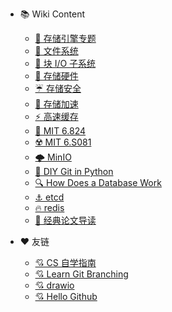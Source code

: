 
* 📚  Wiki Content 

    * [🚀 存储引擎专题](posts/存储引擎/Content.md)
    * [📁 文件系统](posts/文件系统/Content.md)
    * [🧱 块 I/O 子系统](posts/块IO子系统/Content.md)
    * [💾 存储硬件](posts/存储硬件/Content.md)
    * [☔ 存储安全](posts/存储安全/Content.md)
    * [🚀 存储加速](posts/存储加速/Content.md)
    * [⚡ 高速缓存](posts/高速缓存/Content.md)
    * [🎯 MIT 6.824](posts/MIT6.824/Content.md)
    * [☢️ MIT 6.S081](posts/MIT6.S081/Content.md)
    * [🌩️ MinIO](posts/MinIO/Content.md)
    * [🐍 DIY Git in Python](posts/u-git/Content.md)
    * [🔍 How Does a Database Work](posts/How-Does-a-Database-Work/Content.md)
    * [⚓ etcd](posts/etcd/Content.md)
    * [🔥 redis](posts/redis/Content.md)
    * [📄 经典论文导读](posts/经典论文导读/Content.md)

* ❤️ 友链

  * [💘 CS 自学指南](https://csdiy.wiki/)
  * [💘 Learn Git Branching](https://learngitbranching.js.org/?locale=zh_CN)
  * [💘 drawio](https://app.diagrams.net/)
  * [💘 Hello Github](https://hellogithub.com/)

